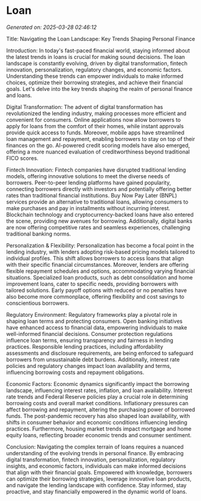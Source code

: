 # Loan

*Generated on: 2025-03-28 02:46:12*

Title: Navigating the Loan Landscape: Key Trends Shaping Personal Finance

Introduction:
In today's fast-paced financial world, staying informed about the latest trends in loans is crucial for making sound decisions. The loan landscape is constantly evolving, driven by digital transformation, fintech innovation, personalization, regulatory changes, and economic factors. Understanding these trends can empower individuals to make informed choices, optimize their borrowing strategies, and achieve their financial goals. Let's delve into the key trends shaping the realm of personal finance and loans.

Digital Transformation:
The advent of digital transformation has revolutionized the lending industry, making processes more efficient and convenient for consumers. Online applications now allow borrowers to apply for loans from the comfort of their homes, while instant approvals provide quick access to funds. Moreover, mobile apps have streamlined loan management and repayment, enabling borrowers to stay on top of their finances on the go. AI-powered credit scoring models have also emerged, offering a more nuanced evaluation of creditworthiness beyond traditional FICO scores.

Fintech Innovation:
Fintech companies have disrupted traditional lending models, offering innovative solutions to meet the diverse needs of borrowers. Peer-to-peer lending platforms have gained popularity, connecting borrowers directly with investors and potentially offering better rates than traditional financial institutions. Buy Now Pay Later (BNPL) services provide an alternative to traditional loans, allowing consumers to make purchases and pay in installments without incurring interest. Blockchain technology and cryptocurrency-backed loans have also entered the scene, providing new avenues for borrowing. Additionally, digital banks are now offering competitive rates and seamless experiences, challenging traditional banking norms.

Personalization & Flexibility:
Personalization has become a focal point in the lending industry, with lenders adopting risk-based pricing models tailored to individual profiles. This shift allows borrowers to access loans that align with their specific financial circumstances. Moreover, lenders are offering flexible repayment schedules and options, accommodating varying financial situations. Specialized loan products, such as debt consolidation and home improvement loans, cater to specific needs, providing borrowers with tailored solutions. Early payoff options with reduced or no penalties have also become more commonplace, offering flexibility and cost savings to conscientious borrowers.

Regulatory Environment:
Regulatory frameworks play a pivotal role in shaping loan terms and protecting consumers. Open banking initiatives have enhanced access to financial data, empowering individuals to make well-informed financial decisions. Consumer protection regulations influence loan terms, ensuring transparency and fairness in lending practices. Responsible lending practices, including affordability assessments and disclosure requirements, are being enforced to safeguard borrowers from unsustainable debt burdens. Additionally, interest rate policies and regulatory changes impact loan availability and terms, influencing borrowing costs and repayment obligations.

Economic Factors:
Economic dynamics significantly impact the borrowing landscape, influencing interest rates, inflation, and loan availability. Interest rate trends and Federal Reserve policies play a crucial role in determining borrowing costs and overall market conditions. Inflationary pressures can affect borrowing and repayment, altering the purchasing power of borrowed funds. The post-pandemic recovery has also shaped loan availability, with shifts in consumer behavior and economic conditions influencing lending practices. Furthermore, housing market trends impact mortgage and home equity loans, reflecting broader economic trends and consumer sentiment.

Conclusion:
Navigating the complex terrain of loans requires a nuanced understanding of the evolving trends in personal finance. By embracing digital transformation, fintech innovation, personalization, regulatory insights, and economic factors, individuals can make informed decisions that align with their financial goals. Empowered with knowledge, borrowers can optimize their borrowing strategies, leverage innovative loan products, and navigate the lending landscape with confidence. Stay informed, stay proactive, and stay financially empowered in the dynamic world of loans.
